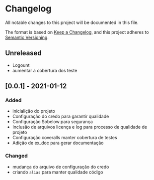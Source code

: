 # Changelog
All notable changes to this project will be documented in this file.

The format is based on [Keep a Changelog](https://keepachangelog.com/en/1.0.0/),
and this project adheres to [Semantic Versioning](https://semver.org/spec/v2.0.0.html).

## Unreleased
- Logount
- aumentar a cobertura dos teste

## [0.0.1] - 2021-01-12
### Added
- inicialição do projeto
- Configuração do credo para garantir qualidade
- Configuração Sobelow para segurança
- Inclusão de arquivos licença e log para processo de qualidade de projeto
- Configuração coveralls manter cobertura de testes
- Adição de ex_doc para gerar documentação

### Changed
- mudança do arquivo de configuração do credo
- criando `alias` para manter qualidade código

